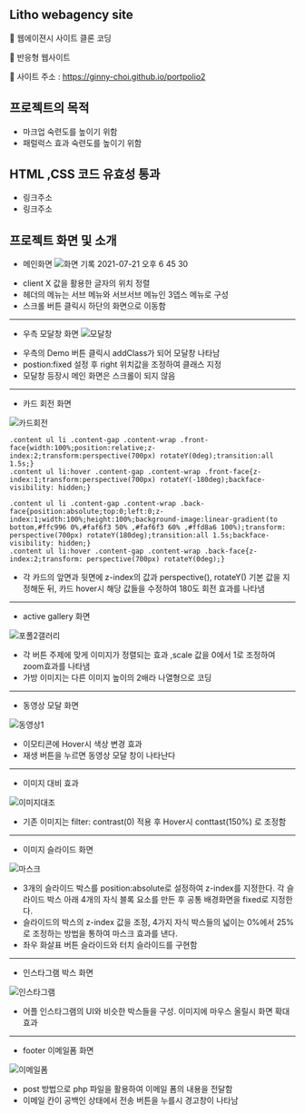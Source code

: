 ## Litho webagency site
📌 웹에이젼시 사이트 클론 코딩 

📌 반응형 웹사이트 

📌 사이트 주소 : https://ginny-choi.github.io/portpolio2

## 프로젝트의 목적
* 마크업 숙련도를 높이기 위함
* 패럴럭스 효과 숙련도를 높이기 위함

## HTML ,CSS 코드 유효성 통과 
* 링크주소
* 링크주소

## 프로젝트 화면 및 소개
* 메인화면
![화면 기록 2021-07-21 오후 6 45 30](https://user-images.githubusercontent.com/77954029/126469389-63d87bb9-f70a-4577-ae39-51cb9f289113.gif)
- client X 값을 활용한 글자의 위치 정렬
- 헤더의 메뉴는 서브 메뉴와 서브서브 메뉴인 3뎁스 메뉴로 구성
- 스크롤 버튼 클릭시 하단의 화면으로 이동함 

---
* 우측 모달창 화면
![모달창](https://user-images.githubusercontent.com/77954029/126472745-c6992c9c-5d0b-48e3-97f8-295a660bd713.png)
- 우측의 Demo 버튼 클릭시 addClass가 되어 모달창 나타남 
- postion:fixed 설정 후 right 위치값을 조정하여 클래스 지정
- 모달창 등장시 메인 화면은 스크롤이 되지 않음 

---
* 카드 회전 화면

![카드회전](https://user-images.githubusercontent.com/77954029/126484601-4483dba1-b39b-454c-82ea-ae07345eed71.gif)

```
.content ul li .content-gap .content-wrap .front-face{width:100%;position:relative;z-index:2;transform:perspective(700px) rotateY(0deg);transition:all 1.5s;}
.content ul li:hover .content-gap .content-wrap .front-face{z-index:1;transform:perspective(700px) rotateY(-180deg);backface-visibility: hidden;}

.content ul li .content-gap .content-wrap .back-face{position:absolute;top:0;left:0;z-index:1;width:100%;height:100%;background-image:linear-gradient(to bottom,#ffc996 0%,#faf6f3 50% ,#faf6f3 60% ,#ffd8a6 100%);transform: perspective(700px) rotateY(180deg);transition:all 1.5s;backface-visibility: hidden;}
.content ul li:hover .content-gap .content-wrap .back-face{z-index:2;transform: perspective(700px) rotateY(0deg);}
```
- 각 카드의 앞면과 뒷면에 z-index의 값과 perspective(), rotateY() 기본 값을 지정해둔 뒤, 카드 hover시 해당 값들을 수정하여 180도 회전 효과를 나타냄 

---
* active gallery 화면

![포폴2갤러리](https://user-images.githubusercontent.com/77954029/126484515-fe27eb63-b4b4-492d-a333-7e2572a2bbc3.gif)

- 각 버튼 주제에 맞게 이미지가 정렬되는 효과 ,scale 값을 0에서 1로 조정하여 zoom효과를 나타냄
- 가방 이미지는 다른 이미지 높이의 2배라 나열형으로 코딩

---
* 동영상 모달 화면

![동영상1](https://user-images.githubusercontent.com/77954029/126485155-b6cf815d-f7ea-4022-9504-c4affff986d2.gif)

- 이모티콘에 Hover시 색상 변경 효과
- 재생 버튼을 누르면 동영상 모달 창이 나타난다

---
* 이미지 대비 효과

![이미지대조](https://user-images.githubusercontent.com/77954029/126472749-bf1267b6-d9a9-41b5-8738-550804f52ee8.png)
- 기존 이미지는 filter: contrast(0) 적용 후 Hover시 conttast(150%) 로 조정함

---
* 이미지 슬라이드 화면 

![마스크](https://user-images.githubusercontent.com/77954029/126486067-d40befcb-65ca-46ba-9264-ee36e4ecb5cb.gif)

- 3개의 슬라이드 박스를 position:absolute로 설정하여 z-index를 지정한다. 각 슬라이드 박스 아래 4개의 자식 블록 요소를 만든 후 공통 배경화면을 fixed로 지정한다.
- 슬라이드의 박스의 z-index 값을 조정, 4가지 자식 박스들의 넓이는 0%에서 25%로 조정하는 방법을 통하여 마스크 효과를 낸다.
- 좌우 화살표 버튼 슬라이드와 터치 슬라이드를 구현함 

---
* 인스타그램 박스 화면

![인스타그램](https://user-images.githubusercontent.com/77954029/126472752-321d3ab8-fc8c-45dc-a572-a40b6a65b1be.png)

- 어플 인스타그램의 UI와 비슷한 박스들을 구성. 이미지에 마우스 올릴시 화면 확대 효과 

---
* footer 이메일폼 화면

![이메일폼](https://user-images.githubusercontent.com/77954029/126472747-02f52992-3c74-4f18-bd49-8c514c9a1fc1.png)

-  post 방법으로 php 파일을 활용하여 이메일 폼의 내용을 전달함
- 이메일 칸이 공백인 상태에서 전송 버튼을 누를시 경고창이 나타남 

